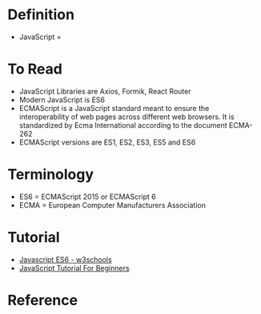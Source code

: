 # Definition
* JavaScript = 

# To Read
* JavaScript Libraries are Axios, Formik, React Router
* Modern JavaScript is ES6
* ECMAScript is a JavaScript standard meant to ensure the interoperability of web pages across different web browsers. It is standardized by Ecma International according to the document ECMA-262
* ECMAScript versions are ES1, ES2, ES3, ES5 and ES6

# Terminology
* ES6 = ECMAScript 2015 or ECMAScript 6
* ECMA = European Computer Manufacturers Association

# Tutorial
* [Javascript ES6 - w3schools](https://www.w3schools.com/js/js_es6.asp)
* [JavaScript Tutorial For Beginners](https://www.youtube.com/watch?v=6TZdD-FR6CY)

# Reference

